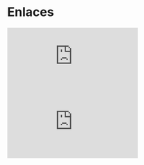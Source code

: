 # Enlaces
![Tarea Loren Fistrum](https://github.com/Arzeld/PortfolioDAW/blob/main/UD1/Ejercicios/Loren%20fistrum.md)
![Readme github](https://github.com/Arzeld/PortfolioDAW/blob/main/UD1/Ejercicios/Readme.md)
